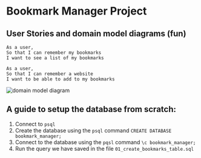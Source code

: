 # Bookmark Manager Project

## User Stories and domain model diagrams (fun)

```
As a user,
So that I can remember my bookmarks
I want to see a list of my bookmarks
```
```
As a user,
So that I can remember a website
I want to be able to add to my bookmarks
```

![domain model diagram](./images/show_list.jpg)


## A guide to setup the database from scratch:

1. Connect to `psql`
2. Create the database using the `psql` command `CREATE DATABASE bookmark_manager;`
3. Connect to the database using the `pqsl` command `\c bookmark_manager;`
4. Run the query we have saved in the file `01_create_bookmarks_table.sql`
